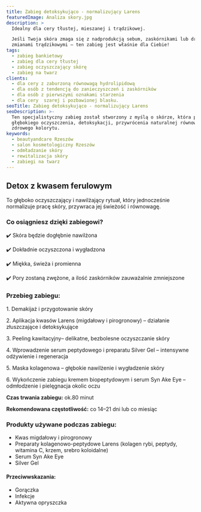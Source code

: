 ```yaml
---
title: Zabieg detoksykująco - normalizujący Larens
featuredImage: Analiza skory.jpg
description: >
  Idealny dla cery tłustej, mieszanej i trądzikowej.

  Jeśli Twoja skóra zmaga się z nadprodukcją sebum, zaskórnikami lub drobnymi
  zmianami trądzikowymi — ten zabieg jest właśnie dla Ciebie!  
tags:
  - zabieg bankietowy
  - zabieg dla cery tłustej
  - zabieg oczyszczający skórę
  - zabieg na twarz
clients:
  - dla cery z zaburzoną równowagą hydrolipidową
  - dla osób z tendencją do zanieczyszczeń i zaskórników
  - dla osób z pierwszymi oznakami starzenia
  - dla cery  szarej i pozbawionej blasku.
seoTitle: Zabieg detoksykująco - normalizujący Larens
seoDescription: >-
  Ten specjalistyczny zabieg został stworzony z myślą o skórze, która potrzebuje
  głębokiego oczyszczenia, detoksykacji, przywrócenia naturalnej równowagi i
  zdrowego kolorytu.
keywords:
  - beautyandcare Rzeszów
  - salon kosmetologiczny Rzeszów
  - odmładzanie skóry
  - rewitalizacja skóry
  - zabiegi na twarz
---
```


## Detox z kwasem ferulowym

To głęboko oczyszczający i nawilżający rytuał, który jednocześnie normalizuje pracę skóry, przywraca jej świeżość i równowagę.

### Co osiągniesz dzięki zabiegowi?

✔️ Skóra będzie dogłębnie nawilżona  

✔️ Dokładnie oczyszczona i wygładzona  

✔️ Miękka, świeża i promienna  

✔️ Pory zostaną zwężone, a ilość zaskórników zauważalnie zmniejszone

### Przebieg zabiegu:

1\. Demakijaż i przygotowanie skóry 

2\. Aplikacja kwasów Larens (migdałowy i pirogronowy) – działanie złuszczające i detoksykujące  

3\. Peeling kawitacyjny– delikatne, bezbolesne oczyszczanie skóry  

4\. Wprowadzenie serum peptydowego i preparatu Silver Gel – intensywne odżywienie i regeneracja  

5\. Maska kolagenowa – głębokie nawilżenie i wygładzenie skóry  

6\. Wykończenie zabiegu kremem biopeptydowym i serum Syn Ake Eye – odmłodzenie i pielęgnacja okolic oczu

**Czas trwania zabiegu:** ok.80 minut 

**Rekomendowana częstotliwość:** co 14–21 dni lub co miesiąc

### Produkty używane podczas zabiegu:

* Kwas migdałowy i pirogronowy  
* Preparaty kolagenowo-peptydowe Larens (kolagen rybi, peptydy, witamina C, krzem, srebro koloidalne)  
* Serum Syn Ake Eye  
* Silver Gel

#### Przeciwwskazania:

* Gorączka  
* Infekcje  
* Aktywna opryszczka  
